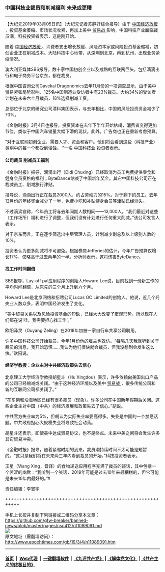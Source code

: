 ### 中国科技业裁员和削减福利 未来或更糟
------------------------

<p>
 【大纪元2019年03月05日讯】（大纪元记者苏静好综合报导）由于
 <a href="http://www.epochtimes.com/gb/tag/%E4%B8%AD%E5%9B%BD%E7%BB%8F%E6%B5%8E%E6%94%BE%E7%BC%93.html">
  中国经济放缓
 </a>
 ，投资基金萎缩、市场状况收紧，再加上美中
 <a href="http://www.epochtimes.com/gb/tag/%E8%B4%B8%E6%98%93%E6%88%98.html">
  贸易战
 </a>
 影响，中国科技产业面临裁员潮。科技投资者表示，这是刚开始。
</p>
<p>
 随着
 <a href="http://www.epochtimes.com/gb/tag/%E4%B8%AD%E5%9B%BD%E7%BB%8F%E6%B5%8E%E6%94%BE%E7%BC%93.html">
  中国经济放缓
 </a>
 、消费者支出增长放缓、风险资本家或风险投资基金缩减，初创企业正在削减成本。大陆科技中心地带，从深圳到北京，再到杭州，出现业务紧缩情况。
</p>
<p>
 澳大利亚媒体SBS报导，数十家中国初创企业以及成熟的互联网巨头，包括滴滴出行和电子商务平台京东，都在裁员。
</p>
<p>
 根据中国咨询公司Gavekal Dragonomics去年11月份的一项调查显示，由于美中贸易紧张局势影响，125名中国制造业受访者中有23%裁员。大约34%的受访者计划在未来六个月裁员，18%选择削减工资。
</p>
<p>
 总部位于北京的研究公司清科集团表示，与去年相比，中国的风险投资资金减少了70%。
</p>
<p>
 《金融时报》3月4日也报导，投资资本在去年下半年开始枯竭，消费者变得更加节俭，类似于中国汽车销量大幅下滑的现状。此外，广告商也正在重新考虑预算。
</p>
<p>
 “对于互联网初创企业，需要人才、资金和客户。他们将会看到这些（科技产业）类别中的每一个都受到侵蚀。 ”一名
 <a href="http://www.epochtimes.com/gb/tag/%E4%B8%AD%E5%9B%BD%E7%A7%91%E6%8A%80%E4%B8%9A.html">
  中国科技业
 </a>
 投资者表示。
</p>
<h4>
 公司裁员 削减员工福利
</h4>
<p>
 《金融时报》报导，滴滴出行（Didi Chuxing）已经取消为员工免费提供零食和健身会员资格的福利；ByteDance缩减了中国新年奖金。其它中国科技公司正在裁减员工、削减旅行津贴。
</p>
<p>
 报导说，滴滴出行正在裁员2000人，约占劳动力的15%。对于剩下的员工，去年12月份的年终奖金减少了一半，免费小吃和补贴健身会员等津贴已经消失。
</p>
<p>
 不过滴滴宣称，今年员工将与去年同期人数相同——13,000人。“我们最近对这些（工作场所）福利进行了调整，但我们没有计划进行任何重大削减。”该公司发言人表示。
</p>
<p>
 对于京东而言，正在逐步筛选出中层管理人员，计划减少副总及以上级别人数的10%。
</p>
<p>
 投资者认为更多削减将不可避免。根据券商Jefferies的估计，今年广告预算仅增长17%，仅略高于过去两年的一半。分析师表示，这将伤害ByteDance。
</p>
<h4>
 找工作时间翻倍
</h4>
<p>
 SBS报导，Lay-off pal应用程序的创始人Howard Lee说，目前找到一份新工作的平均时间翻倍，从原先的三个月上升到六个月。
</p>
<p>
 Howard Lee是北京网络和招聘公司Lucas GC Limited的创始人。他说，近几个月失业人数众多，表明中国经济发生了变化。
</p>
<p>
 “美中贸易关系以及风险投资基金的短缺，已经大大改变了宏观形势。所以现在人们都在说‘哇，我需要担心找工作’。”
</p>
<p>
 欧阳泽灵（Ouyang Zeling）在2018年初被一家自行车共享公司聘用。
</p>
<p>
 许多中国科技公司开始裁员，今年1月份他的雇主也效仿。“每隔几天我就听到关于裁员的消息，我开始恐慌……我认为他们很快就会裁员，但我没想到会发生这么快。”欧阳说。
</p>
<h4>
 经济学教授：企业主对中共经济政策失去信心
</h4>
<p>
 北京理工大学经济学教授胡星斗（Hu Xingdou）表示，许多依赖向美国出口产品的公司已经缩减或关闭。“由于这种经济环境以及美中
 <a href="http://www.epochtimes.com/gb/tag/%E8%B4%B8%E6%98%93%E6%88%98.html">
  贸易战
 </a>
 ，很多传统公司和新的互联网公司都关闭了。”
</p>
<p>
 “在东南和沿海地区已经有很多裁员（现象）。许多公司在中国新年假期后关闭。这些企业主对中国（中共）的经济发展和政策失去了信心。”胡说。
</p>
<p>
 中共官方失业率为5%，但胡认为实际失业率要高得多。失业是中国的一个禁忌话题。中共政府担心大规模失业将导致社会动荡。
</p>
<p>
 胡星斗还表示，即使美中达成贸易协议，也不是终点。未来中美之间将会发生许多其它贸易冲突。
</p>
<p>
 《金融时报》报导，随着紧缩时期的到来，裁员潮持续时间不太可能是短暂的。“这只是我们将在未来两三年内看到裁员的开始。”科技投资者表示。
</p>
<p>
 王星（Wang Xing，音译）的食物递送应用程序充满了裁员的谈话，其中包括一个苦涩的幽默：“我听到一个笑话，2019年可能是过去10年来最糟糕的，但它可能是未来10年内最好的。”#
</p>
<p>
 责任编辑：李寰宇
</p>

+++++++++++++++++++++++++++++++++++++++++++++++++++++++++++<br/><br/>
手机上长按并复制下列链接或二维码分享本文章：<br/>
https://github.com/gfw-breaker/banned-news/blob/master/pages/nsc412/n11089091.md <br/>
<a href='https://github.com/gfw-breaker/banned-news/blob/master/pages/nsc412/n11089091.md'><img src='https://github.com/gfw-breaker/banned-news/blob/master/pages/nsc412/n11089091.md.png'/></a> <br/>
原文地址（需翻墙访问）：http://www.epochtimes.com/gb/19/3/4/n11089091.htm


------------------------
#### [首页](https://github.com/gfw-breaker/banned-news/blob/master/README.md) &nbsp;|&nbsp; [Web代理](https://github.com/labour-camp/helloworld) &nbsp;|&nbsp; [一键翻墙软件](https://github.com/gfw-breaker/nogfw/blob/master/README.md) &nbsp;| [《九评共产党》](https://github.com/gfw-breaker/9ping.md/blob/master/README.md#九评之一评共产党是什么) | [《解体党文化》](https://github.com/gfw-breaker/jtdwh.md/blob/master/README.md) | [《共产主义的终极目的》](https://github.com/gfw-breaker/gczydzjmd.md/blob/master/README.md)


